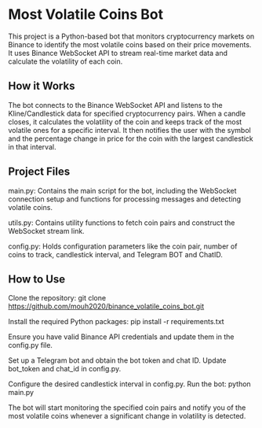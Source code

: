 # Most Volatile Coins Bot
This project is a Python-based bot that monitors cryptocurrency markets on Binance to identify the most volatile coins based on their price movements. It uses Binance WebSocket API to stream real-time market data and calculate the volatility of each coin.

## How it Works
The bot connects to the Binance WebSocket API and listens to the Kline/Candlestick data for specified cryptocurrency pairs. When a candle closes, it calculates the volatility of the coin and keeps track of the most volatile ones for a specific interval. It then notifies the user with the symbol and the percentage change in price for the coin with the largest candlestick in that interval.

## Project Files

main.py: Contains the main script for the bot, including the WebSocket connection setup and functions for processing messages and detecting volatile coins.

utils.py: Contains utility functions to fetch coin pairs and construct the WebSocket stream link.

config.py: Holds configuration parameters like the coin pair, number of coins to track, candlestick interval, and Telegram BOT and ChatID.


## How to Use
Clone the repository: git clone https://github.com/mouh2020/binance_volatile_coins_bot.git

Install the required Python packages: pip install -r requirements.txt

Ensure you have valid Binance API credentials and update them in the config.py file.

Set up a Telegram bot and obtain the bot token and chat ID. Update bot_token and chat_id in config.py.

Configure the desired candlestick interval in config.py.
Run the bot: python main.py

The bot will start monitoring the specified coin pairs and notify you of the most volatile coins whenever a significant change in volatility is detected.